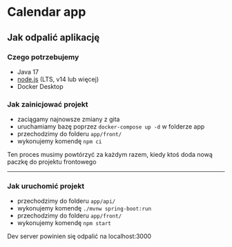# Calendar app

## Jak odpalić aplikację

### Czego potrzebujemy

-  Java 17
-  [node.js](https://nodejs.org/en/download/) (LTS, v14 lub więcej)
-  Docker Desktop

### Jak zainicjować projekt

-  zaciągamy najnowsze zmiany z gita
-  uruchamiamy bazę poprzez `docker-compose up -d` w folderze app
-  przechodzimy do folderu `app/front/`
-  wykonujemy komendę `npm ci`

Ten proces musimy powtórzyć za każdym razem, kiedy ktoś doda nową paczkę do projektu frontowego

<hr />

### Jak uruchomić projekt

-  przechodzimy do folderu `app/api/`
-  wykonujemy komendę `./mvnw spring-boot:run`
-  przechodzimy do folderu `app/front/`
-  wykonujemy komendę `npm start`

Dev server powinien się odpalić na localhost:3000
